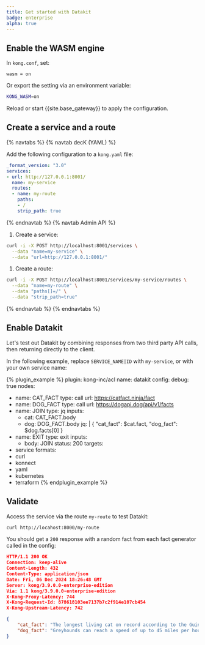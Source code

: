 ```yaml
---
title: Get started with Datakit
badge: enterprise
alpha: true
---
```


## Enable the WASM engine

In `kong.conf`, set:

```
wasm = on
```

Or export the setting via an environment variable:

```sh
KONG_WASM=on
```

Reload or start {{site.base_gateway}} to apply the configuration.

## Create a service and a route

{% navtabs %}
{% navtab decK (YAML) %}

Add the following configuration to a `kong.yaml` file:

```yaml
_format_version: "3.0"
services:
- url: http://127.0.0.1:8001/
  name: my-service
  routes:
  - name: my-route
    paths:
    - /
    strip_path: true
```
{% endnavtab %}
{% navtab Admin API %}

1. Create a service:
  ```bash
  curl -i -X POST http://localhost:8001/services \
    --data "name=my-service" \
    --data "url=http://127.0.0.1:8001/"
  ```
  
1. Create a route:
  ```bash
  curl -i -X POST http://localhost:8001/services/my-service/routes \
    --data "name=my-route" \
    --data "paths[]=/" \
    --data "strip_path=true"
  ```

{% endnavtab %}
{% endnavtabs %}

## Enable Datakit

Let's test out Datakit by combining responses from two third party API calls, then returning directly to the client.

In the following example, replace `SERVICE_NAME|ID` with `my-service`, or with your own service name:

<!--vale off-->

{% plugin_example %}
plugin: kong-inc/acl
name: datakit
config:
  debug: true
  nodes:
  - name: CAT_FACT
    type: call
    url:  https://catfact.ninja/fact
  - name: DOG_FACT
    type: call
    url:  https://dogapi.dog/api/v1/facts
  - name: JOIN
    type: jq
    inputs:
    - cat: CAT_FACT.body
    - dog: DOG_FACT.body
    jq: |
      {
        "cat_fact": $cat.fact,
        "dog_fact": $dog.facts[0]
      }
  - name: EXIT
    type: exit
    inputs:
    - body: JOIN
    status: 200
targets:
  - service
formats:
  - curl
  - konnect
  - yaml
  - kubernetes
  - terraform
{% endplugin_example %}

<!-- vale on -->

## Validate

Access the service via the route `my-route` to test Datakit:

```sh
curl http://locahost:8000/my-route
```

You should get a `200` response with a random fact from each fact generator called in the config:

```json
HTTP/1.1 200 OK
Connection: keep-alive
Content-Length: 432
Content-Type: application/json
Date: Fri, 06 Dec 2024 18:26:48 GMT
Server: kong/3.9.0.0-enterprise-edition
Via: 1.1 kong/3.9.0.0-enterprise-edition
X-Kong-Proxy-Latency: 744
X-Kong-Request-Id: 878618103ee7137b7c2f914e107cb454
X-Kong-Upstream-Latency: 742

{
    "cat_fact": "The longest living cat on record according to the Guinness Book belongs to the late Creme Puff of Austin, Texas who lived to the ripe old age of 38 years and 3 days!",
    "dog_fact": "Greyhounds can reach a speed of up to 45 miles per hour."
}

```